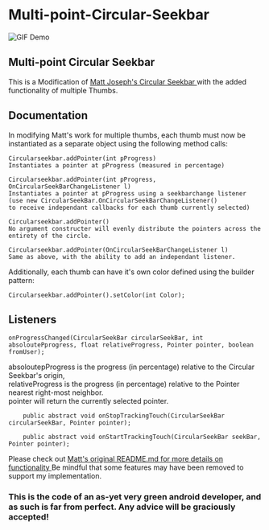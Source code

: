 # Multi-point-Circular-Seekbar

![GIF Demo](https://zippy.gfycat.com/IndelibleGiantFishingcat.gif)

<h2>Multi-point Circular Seekbar</h2>

This is a Modification of <a href = "https://github.com/devadvance/circularseekbar"> Matt Joseph's Circular Seekbar </a>
with the added functionality of multiple Thumbs.

<h2> Documentation </h2>
In modifying Matt's work for multiple thumbs, each thumb must now be instantiated as a separate object using the following method calls:

    Circularseekbar.addPointer(int pProgress)
    Instantiates a pointer at pProgress (measured in percentage)

    Circularseekbar.addPointer(int pProgress, OnCircularSeekBarChangeListener l)
    Instantiates a pointer at pProgress using a seekbarchange listener (use new CircularSeekBar.OnCircularSeekBarChangeListener()
    to receive independant callbacks for each thumb currently selected)

    Circularseekbar.addPointer()
    No argument constructer will evenly distribute the pointers across the entirety of the circle.
    
    Circularseekbar.addPointer(OnCircularSeekBarChangeListener l)
    Same as above, with the ability to add an independant listener.

Additionally, each thumb can have it's own color defined using the builder pattern:

    Circularseekbar.addPointer().setColor(int Color);
    
<h2> Listeners </h2>

    onProgressChanged(CircularSeekBar circularSeekBar, int absoloutePprogress, float relativeProgress, Pointer pointer, boolean fromUser);
absoloutepProgress is the progress (in percentage) relative to the Circular Seekbar's origin,<br>
relativeProgress is the progress (in percentage) relative to the Pointer nearest right-most neighbor.<br>
pointer will return the currently selected pointer.<br>

		public abstract void onStopTrackingTouch(CircularSeekBar circularSeekBar, Pointer pointer);

		public abstract void onStartTrackingTouch(CircularSeekBar seekBar, Pointer pointer);
		
Please check out <a href = "https://github.com/devadvance/circularseekbar/blob/master/README.md"> Matt's original README.md for more details on functionality </a> Be mindful that some features may have been removed to support my implementation.

<h3>This is the code of an as-yet very green android developer, and as such is far from perfect. Any advice will be graciously accepted!</h3>


